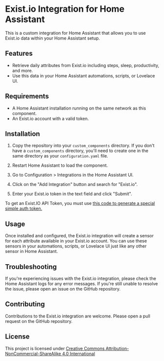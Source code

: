 # Exist.io Integration for Home Assistant

This is a custom integration for Home Assistant that allows you to use Exist.io data within your Home Assistant setup. 

## Features

- Retrieve daily attributes from Exist.io including steps, sleep, productivity, and more.
- Use this data in your Home Assistant automations, scripts, or Lovelace UI.

## Requirements

- A Home Assistant installation running on the same network as this component.
- An Exist.io account with a valid token.

## Installation

1. Copy the repository into your `custom_components` directory. If you don't have a `custom_components` directory, you'll need to create one in the same directory as your `configuration.yaml` file.

2. Restart Home Assistant to load the component.

3. Go to Configuration > Integrations in the Home Assistant UI.

4. Click on the "Add Integration" button and search for "Exist.io".

5. Enter your Exist.io token in the text field and click "Submit".

To get an Exist.IO API Token, you must use [this code to generate a special simple auth token.](https://developer.exist.io/guide/read_client/#getting-a-token) 

## Usage

Once installed and configured, the Exist.io integration will create a sensor for each attribute available in your Exist.io account. You can use these sensors in your automations, scripts, or Lovelace UI just like any other sensor in Home Assistant.

## Troubleshooting

If you're experiencing issues with the Exist.io integration, please check the Home Assistant logs for any error messages. If you're still unable to resolve the issue, please open an issue on the GitHub repository.

## Contributing

Contributions to the Exist.io integration are welcome. Please open a pull request on the GitHub repository.

## License

This project is licensed under [Creative Commons Attribution-NonCommercial-ShareAlike 4.0 International](https://creativecommons.org/licenses/by-nc-sa/4.0/)


